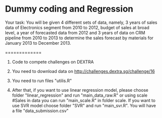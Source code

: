 Dummy coding and Regression
=============
Your task: You will be given 4 different sets of data, namely, 3 years of sales data of Electronics segment from 2010 to 2012, budget of sales at broad level, a year of forecasted data from 2012 and 3 years of data on CRM pipeline from 2010 to 2013 to determine the sales forecast by materials for January 2013 to December 2013. 

=============
1. Code to compete challenges on DEXTRA

2. You need to download data on http://challenges.dextra.sg/challenge/16

3. You need to run files "utilis.R" 

4. After that, if you want to use linear regression model, please choose folder "linear_regression" and run "main_data_raw.R" or using scale #Sales in data you can run "main_scale.R" in folder scale. If you want to use SVR model choose folder "SVR" and run "main_svr.R". You will have a file "data_submission.csv"

